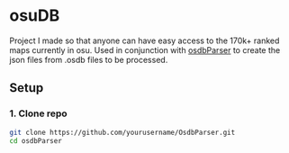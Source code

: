 # osuDB
Project I made so that anyone can have easy access to the 170k+ ranked maps currently in osu. Used in conjunction with [osdbParser](https://github.com/JonathanJia05/osdbParser) to create the json files from .osdb files to be processed. 

## Setup

### 1. Clone repo

```bash
git clone https://github.com/yourusername/OsdbParser.git
cd osdbParser
```
